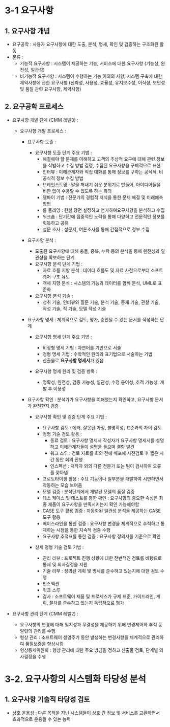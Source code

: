 # 3-1 요구사항

## 1. 요구사항 개념
- 요구공학 : 사용자 요구사항에 대한 도출, 분석, 명세, 확인 및 검증하는 구조화된 활동
- 분류 :
    - 기능적 요구사항 : 시스템이 제공하는 기능, 서비스에 대한 요구사항 (기능성, 완전성, 일관성)
    - 비기능적 요구사항 : 시스템이 수행하는 기능 이외의 사항, 시스템 구축에 대한 제약사항에 관한 요구사항 (신뢰성, 사용성, 효율성, 유지보수성, 이식성, 보안성 및 품질 관련 요구사항, 제약사항)

## 2. 요구공학 프로세스
- 요구사항 개발 단계 (CMM 레벨3) :
    - 요구사항 개발 프로세스 :
        - 요구사항 도출 : 
            - 요구사항 도출 단계 주요 기법 :
                - 해결해야 할 문제를 이해하고 고객의 추상적 요구에 대해 관련 정보를 식별하고 수집 방법 결정, 수집된 요구사항을 구체적으로 표현
                - 인터뷰 : 이해관계자와 직접 대화를 통해 정보를 구하는 공식적, 비공식적 정보 수집 방법
                - 브레인스토밍 : 말을 꺼내기 쉬운 분위기로 만들어, 아이디어들을 비판 없이 수용할 수 있도록 하는 회의
                - 델파이 기법 : 전문가의 경험적 지식을 통한 문제 해결 및 미래예측 방법
                - 롤 플레잉 : 현실 장면 설정하고 연기하여요구사항을 분석하고 수집
                - 워크숍 : 단기간에 집중적인 노력을 통해 다양하고 전문적인 정보를 획득하고 공유
                - 설문 조사 : 설문지, 여론조사를 통해 간접적으로 정보 수집

        - 요구사항 분석 : 
            - 도출된 요구사항에 대해 충돌, 중복, 누락 등의 분석을 통해 완전성과 일관성을 확보하는 단계
            - 요구사항 분석 단계 기법 :
                - 자료 흐름 지향 분석 : 데이터 흐름도 및 자료 사전으로부터 소프트웨어 구조 유도
                - 객체 지향 분석 : 시스템의 기능과 데이터를 함께 분석, UML로 표준화
            - 요구사항 분석 기술 :
                - 청취 기술, 인터뷰와 질문 기술, 분석 기술, 중재 기술, 관찰 기술, 작성 기술, 직 기술, 모델 작성 기술

        - 요구사항 명세 : 체계적으로 검토, 평가, 승인될 수 있는 문서를 작성하는 단계
            - 요구사항 명세 단계 주요 기법 :
                - 비정형 명세 기법 : 자연어를 기반으로 서술
                - 정형 명세 기법 : 수학적인 원리와 표기법으로 서술하는 기법
                - 산출물로 **요구사항 명세서**가 있음
            
            - 요구사항 명세 원리 및 검증 항목 :
                - 명확성, 완전성, 검증 가능성, 일관성, 수정 용이성, 추적 가능성, 개발 후 이용성

        - 요구사항 확인 : 분석가가 요구사항을 이해했는지 확인하고, 요구사항 문서가 완전한지 검증
            - 요구사항 확인 및 검증 단계 주요 기법 :
                - 요구사항 검토 : 에러, 잘못된 가정, 불명확성, 표준과의 차이 검토
                - 정형 기술 검토 활용 :
                    - 동료 검토 : 요구사항 명세서 작성자가 요구사항 명세서를 설명하고 이해관계자들이 설명을 들으며 결함 발견
                    - 워크 스루 : 검토 자료를 회의 전에 배포해 사전검토 후 짧은 시간 동안 회의 진행
                    - 인스펙션 : 저작자 외의 다른 전문가 또는 팀이 검사하여 오류를 찾아냄
                - 프로토타이핑 활용 : 주요 기능이나 일부분을 개발하여 시연하면서 작동하는 모습 보여줌
                - 모델 검증 : 분석단계에서 개발된 모델의 품질 검증
                - 테스 케이스 및 테스트를 통한 확인 : 요구사항의 중요한 속성은 최종 제품이 요구사항을 만족시키는지 확인 가능해야함
                - CASE 도구 활용 검증 : 자동화된 일관성 분석을 제공하는 CASE 도구 활용
                - 베이스라인을 통한 검증 : 요구사항 변경을 체계적으로 추적하고 통제하는 시점을 통한 지속적 검증 수행
                - 요구사항 추적표를 통한 검증 : 요구사항 정의서를 기준으로 확인
            
            - 상세 정형 기술 검토 기법 :
                - 관리 리뷰 : 프로젝트 진행 상황에 대한 전반적인 검토를 바탕으로 통제 및 의사결정을 지원
                - 기술 리부 : 정의된 계획 및 명세를 준수하고 있는지에 대한 검토 수행
                - 인스펙션
                - 워크 스루
                - 감사 : 소프트웨어 제품 및 프로세스가 규제 표준, 가이드라인, 계획, 절차를 준수하고 있는지 독립적으로 평가

- 요구사항 관리 단계 (CMM 레벨2) :
    - 요구사항의 변경에 대해 일치성과 무결성을 제공하기 위해 변경제어와 추적 등 일련의 관리를 수행
    - 형상 관리 : 소프트웨어 생명주기 동안 발생하는 변경사항을 체계적으로 관리하여 품질보증을 향상시킴
    - 형상통제위원회 : 형상 관리에 대한 주요 방침을 정하고 산출물 검토, 단계별 의사결정을 수행

# 3-2. 요구사항의 시스템화 타당성 분석

## 1. 요구사항 기술적 타당성 검토
- 상호 운용성 : 다른 목적을 지닌 시스템들이 상호 간 정보 및 서비스를 교환하면서 효과적으로 운용될 수 있는 능력
